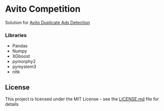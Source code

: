 # Avito Competition
Solution for [Avito Duplicate Ads Detection](https://www.kaggle.com/c/avito-duplicate-ads-detection) 

### Libraries

* Pandas
* Numpy
* XGboost
* pymorphy2
* pymystem3
* nltk

## License

This project is licensed under the MIT License - see the [LICENSE.md](LICENSE.md) file for details



